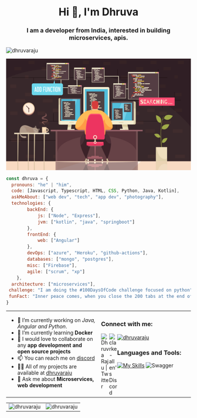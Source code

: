 <h1 align="center"> Hi 👋, I'm Dhruva</h1>
<h3 align="center">I am a developer from India, interested in building microservices, apis.</h3>
<p align="left"> <img src="https://komarev.com/ghpvc/?username=dhruvaraju&label=Profile%20views&color=0e75b6&style=flat" alt="dhruvaraju" /> </p>
<img align="center" src="https://raw.githubusercontent.com/Dhruvaraju/Dhruvaraju/main/programmer.jpg" alt="developer image" />

```javascript
const dhruva = {
  pronouns: "he" | "him",
  code: [Javascript, Typescript, HTML, CSS, Python, Java, Kotlin],
  askMeAbout: ["web dev", "tech", "app dev", "photography"],
  technologies: {
        backEnd: {
            js: ["Node", "Express"],
            jvm: ["kotlin", "java", "springboot"]
        },
        frontEnd: {
            web: ["Angular"]
        },
        devOps: ["azure", "Heroku", "github-actions"],
        databases: ["mongo", "postgres"],
        misc: ["Firebase"],
        agile: ["scrum", "xp"]
    },
  architecture: ["microservices"],
 challenge: "I am doing the #100DaysOfCode challenge focused on python",
 funFact: "Inner peace comes, when you close the 200 tabs at the end of your coding session"
}
```

<table>
<tr>
<td valign="top" width="50%">
  
- 🔭 I’m currently working on _Java, Angular and Python_.
- 🌱 I’m currently learning **Docker**
- 👯 I would love to collaborate on any **app development and open source projects**
- 📫 You can reach me on [discord](https://discord.gg/D2y3ETbR79)
- 👨‍💻 All of my projects are available at [dhruvaraju](https://github.com/Dhruvaraju?tab=repositories)
- 💬 Ask me about **Microservices, web development**
</td>
<td valign="top" width="50%">
<h3 align="left">Connect with me:</h3>
<p align="left">
  <a href="https://twitter.com/49dhruva">
  <img align="left" alt="Dhruva Raju | Twitter" width="22px" src="https://raw.githubusercontent.com/peterthehan/peterthehan/master/assets/twitter.svg" />
</a>
<a href="https://discord.gg/D2y3ETbR79">
  <img align="left" alt="clarke-allen's Discord" width="22px" src="https://raw.githubusercontent.com/peterthehan/peterthehan/master/assets/discord.svg" />
</a>
<a href="https://dev.to/dhruvaraju" target="blank"><img align="center" src="https://cdn.jsdelivr.net/npm/simple-icons@3.0.1/icons/dev-dot-to.svg" alt="dhruvaraju" height="30" width="40" /></a>
</p>

<h3 align="left">Languages and Tools:</h3>
  
[![My Skills](https://skills.thijs.gg/icons?i=js,html,css,java,kotlin,graphql,spring,angular,typescript,nodejs,express,git,py)](https://skills.thijs.gg)
![Swagger](https://img.shields.io/badge/-Swagger-%23Clojure?style=for-the-badge&logo=swagger&logoColor=white)
</td></tr>
</table>
  
<table>
<tr>
<td>
<img align="left" src="https://github-readme-stats.vercel.app/api?username=dhruvaraju&show_icons=true&locale=en&theme=default" alt="dhruvaraju" />
</td>
<td>
<img align="right" src="https://github-readme-stats.vercel.app/api/top-langs?username=dhruvaraju&show_icons=true&locale=en&layout=compact" alt="dhruvaraju" /> 
</td>
</tr>
</table>


</div>

<!--
**Dhruvaraju/Dhruvaraju** is a ✨ _special_ ✨ repository because its `README.md` (this file) appears on your GitHub profile.
Join My Discord Channel using the following link: https://discord.gg/U2FQpPrTr8
Here are some ideas to get you started:

- 🔭 I’m currently working on ...
- 🌱 I’m currently learning ...
- 👯 I’m looking to collaborate on ...
- 🤔 I’m looking for help with ...
- 💬 Ask me about ...
- 📫 How to reach me: ...
- 😄 Pronouns: ...
- ⚡ Fun fact: ...
-->
